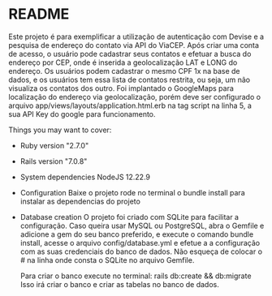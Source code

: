 # README

Este projeto é para exemplificar a utilização de autenticação com Devise e a pesquisa de endereço do contato via API do ViaCEP. 
Após criar uma conta de acesso, o usuário pode cadastrar seus contatos e efetuar a busca do endereço por CEP, onde é inserida a geolocalização LAT e LONG do endereço.
Os usuários podem cadastrar o mesmo CPF 1x na base de dados, e os usuários tem essa lista de contatos restrita, ou seja, um não visualiza os contatos dos outro. Foi implantado o GoogleMaps para localização do endereço via geolocalização, porém deve ser configurado o arquivo app/views/layouts/application.html.erb na tag script na linha 5, a sua API Key do google para funcionamento.

Things you may want to cover:

* Ruby version
    "2.7.0"

* Rails version
    "7.0.8"

* System dependencies
    NodeJS 12.22.9

* Configuration
    Baixe o projeto 
    rode no terminal o bundle install para instalar as dependencias do projeto

* Database creation
    O projeto foi criado com SQLite para facilitar a configuração. Caso queira usar MySQL ou PostgreSQL, abra o Gemfile e adicione a gem do seu banco preferido, e
    execute o comando bundle install, acesse o arquivo config/database.yml e efetue a a configuração com as suas credenciais do banco de dados. 
    Não esqueça de colocar o # na linha onde consta o SQLite no arquivo Gemfile.

    Para criar o banco execute no terminal: rails db:create && db:migrate
    Isso irá criar o banco e criar as tabelas no banco de dados.
